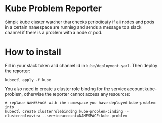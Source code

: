# Kube Problem Reporter

Simple kube cluster watcher that checks periodically if all nodes and pods in a certain namespace are running and sends a message to a slack channel if there is a problem with a node or pod.

# How to install

Fill in your slack token and channel id in `kube/deployment.yaml`. Then deploy the reporter:

```
kubectl apply -f kube
```

You also need to create a cluster role binding for the service account kube-problem, otherwise the reporter cannot access any resources:

```
# replace NAMESPACE with the namespace you have deployed kube-problem into
kubectl create clusterrolebinding kube-problem-binding --clusterrole=view --serviceaccount=NAMESPACE:kube-problem
```
